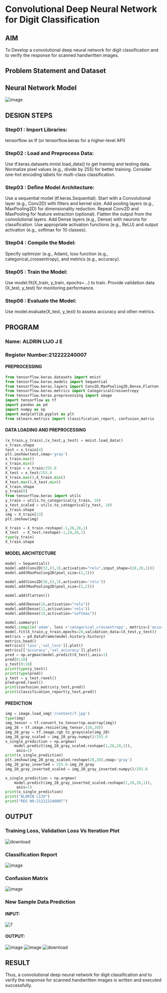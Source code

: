 # Convolutional Deep Neural Network for Digit Classification

## AIM

To Develop a convolutional deep neural network for digit classification and to verify the response for scanned handwritten images.

## Problem Statement and Dataset

## Neural Network Model

![image](https://github.com/aldrinlijo04/mnist-classification/assets/118544279/eef099d4-ccf0-4148-8d61-3cbe8c06ac37)


## DESIGN STEPS

### Step01 : Import Libraries:

tensorflow as tf (or tensorflow.keras for a higher-level API)

### Step02 : Load and Preprocess Data:

Use tf.keras.datasets.mnist.load_data() to get training and testing data.
Normalize pixel values (e.g., divide by 255) for better training.
Consider one-hot encoding labels for multi-class classification.

### Step03 : Define Model Architecture:

Use a sequential model (tf.keras.Sequential).
Start with a Convolutional layer (e.g., Conv2D) with filters and kernel size.
Add pooling layers (e.g., MaxPooling2D) for dimensionality reduction.
Repeat Conv2D and MaxPooling for feature extraction (optional).
Flatten the output from the convolutional layers.
Add Dense layers (e.g., Dense) with neurons for classification.
Use appropriate activation functions (e.g., ReLU) and output activation (e.g., softmax for 10 classes).

### Step04 : Compile the Model:

Specify optimizer (e.g., Adam), loss function (e.g., categorical_crossentropy), and metrics (e.g., accuracy).

### Step05 : Train the Model:

Use model.fit(X_train, y_train, epochs=...) to train.
Provide validation data (X_test, y_test) for monitoring performance.

### Step06 : Evaluate the Model:

Use model.evaluate(X_test, y_test) to assess accuracy and other metrics.

## PROGRAM

### Name: ALDRIN LIJO J E
### Register Number:212222240007

#### PREPROCESSING
```py
from tensorflow.keras.datasets import mnist
from tensorflow.keras.models import Sequential
from tensorflow.keras.layers import Conv2D,MaxPooling2D,Dense,Flatten
from tensorflow.keras.metrics import CategoricalCrossentropy
from tensorflow.keras.preprocessing import image
import tensorflow as tf
import pandas as pd
import numpy as np
import matplotlib.pyplot as plt
from sklearn.metrics import classification_report, confusion_matrix
```
#### DATA LOADING AND PREPROCESSING
```py
(x_train,y_train),(x_test,y_test) = mnist.load_data()
x_train.shape
test = x_train[4]
plt.imshow(test,cmap='gray')
x_train.max()
x_train.min()
X_train = x_train/255.0
X_test = x_test/255.0
X_train.max(),X_train.min()
X_test.max(),X_test.min()
X_train.shape
y_train[0]
from tensorflow.keras import utils
y_train = utils.to_categorical(y_train, 10)
y_test_scaled = utils.to_categorical(y_test, 10)
y_train.shape
img = X_train[23]
plt.imshow(img)

X_train = X_train.reshape(-1,28,28,1)
X_test  = X_test.reshape(-1,28,28,1)
type(y_train)
X_train.shape
```
#### MODEL ARCHITECTURE
```py
model = Sequential()
model.add(Conv2D(32,(3,3),activation="relu",input_shape=(28,28,1)))
model.add(MaxPooling2D(pool_size=(2,2)))

model.add(Conv2D(16,(3,3),activation='relu'))
model.add(MaxPooling2D(pool_size=(2,2)))

model.add(Flatten())

model.add(Dense(16,activation="relu"))
model.add(Dense(12,activation='relu'))
model.add(Dense(10,activation="softmax"))

model.summary()
model.compile('adam', loss ='categorical_crossentropy', metrics=['accuracy'])
model.fit(X_train,y_train,epochs=20,validation_data=(X_test,y_test))
metrics = pd.DataFrame(model.history.history)
metrics.head()
metrics[['loss','val_loss']].plot()
metrics[['accuracy','val_accuracy']].plot()
pred = np.argmax(model.predict(X_test),axis=1)
pred[0:10]
y_test[0:10]
print(type(y_test))
print(type(pred))
y_test = y_test.ravel()
pred=pred.ravel()
print(confusion_matrix(y_test,pred))
print(classification_report(y_test,pred))
```
#### PREDICTION
```py
img = image.load_img('/content/7.jpg')
type(img)
img_tensor = tf.convert_to_tensor(np.asarray(img))
img_28 = tf.image.resize(img_tensor,(28,28))
img_28_gray = tf.image.rgb_to_grayscale(img_28)
img_28_gray_scaled = img_28_gray.numpy()/255.0
x_single_prediction = np.argmax(
    model.predict(img_28_gray_scaled.reshape(1,28,28,1)),
     axis=1)
print(x_single_prediction)
plt.imshow(img_28_gray_scaled.reshape(28,28),cmap='gray')
img_28_gray_inverted = 255.0-img_28_gray
img_28_gray_inverted_scaled = img_28_gray_inverted.numpy()/255.0

x_single_prediction = np.argmax(
    model.predict(img_28_gray_inverted_scaled.reshape(1,28,28,1)),
     axis=1)
print(x_single_prediction)
print("ALDRIN LIJO")
print("REG NO:212222240007")
```
## OUTPUT

### Training Loss, Validation Loss Vs Iteration Plot

![download](https://github.com/aldrinlijo04/mnist-classification/assets/118544279/0b53ec61-cf83-47af-995c-6b292dc3481e)


### Classification Report

![image](https://github.com/aldrinlijo04/mnist-classification/assets/118544279/64d8fdff-c521-4110-b975-4ea53c88be9f)


### Confusion Matrix

![image](https://github.com/aldrinlijo04/mnist-classification/assets/118544279/6811b825-3397-4dec-b5e6-d706b5d48322)


### New Sample Data Prediction

#### INPUT:
![7](https://github.com/aldrinlijo04/mnist-classification/assets/118544279/b4d5ba59-c4eb-427d-ac85-2db360e52ac3)
#### OUTPUT:

![image](https://github.com/aldrinlijo04/mnist-classification/assets/118544279/78c59b88-7817-44e3-8147-217b6f9395f4)
![image](https://github.com/aldrinlijo04/mnist-classification/assets/118544279/2e63912c-f88c-4306-8eb2-fbd4354cc1a5)
![download](https://github.com/aldrinlijo04/mnist-classification/assets/118544279/61a4943e-0cf4-4509-b4d3-5ad0eeb9a851)

## RESULT
Thus, a convolutional deep neural network for digit classification and to verify the response for scanned handwritten images is written and executed successfully.

